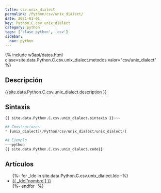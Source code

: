 ```yaml
---
title: csv.unix_dialect
permalink: /Python/csv/unix_dialect/
date: 2021-01-01
key: Python.C.csv.unix_dialect
category: python
tags: ['clase python', 'csv']
sidebar: 
  nav: python
---
```


{% include w3api/datos.html clase=site.data.Python.C.csv.unix_dialect.metodos valor="csv/unix_dialect" %}

## Descripción
{{site.data.Python.C.csv.unix_dialect.description }}

## Sintaxis
~~~python
{{ site.data.Python.C.csv.unix_dialect.sintaxis }}~~~

## Constructores
* [unix_dialect](/Python/csv/unix_dialect/unix_dialect/)

## Ejemplo
~~~python
{{ site.data.Python.C.csv.unix_dialect.code}}
~~~

## Artículos
<ul>
{%- for _ldc in site.data.Python.C.csv.unix_dialect.ldc -%}
   <li>
       <a href="{{_ldc['url'] }}">{{ _ldc['nombre'] }}</a>
   </li>
{%- endfor -%}
</ul>
